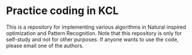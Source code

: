 # Practice coding in KCL
This is a repository for implementing various algorithms in Natural inspired optimization and Pattern Recognition. Note that this repository is only for self-study and not for other purposes. If anyone wants to use the code, please email one of the authors.
